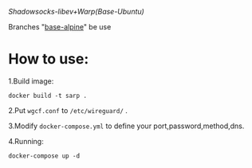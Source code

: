 *Shadowsocks-libev+Warp(Base-Ubuntu)*  

Branches "[base-alpine](https://github.com/Mitsuhaxy/Sarp/tree/base-alpine)" be use
  
# How to use:
1.Build image:
```
docker build -t sarp .
```
  
2.Put ```wgcf.conf``` to ```/etc/wireguard/``` .
  
3.Modify ```docker-compose.yml``` to define your port,password,method,dns.
  
4.Running:
```
docker-compose up -d
```
